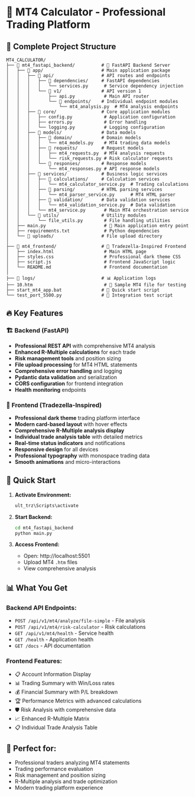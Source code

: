 # 🚀 MT4 Calculator - Professional Trading Platform

## 📁 Complete Project Structure

```
MT4_CALCULATOR/
├── 📂 mt4_fastapi_backend/          # 🔧 FastAPI Backend Server
│   ├── 📂 app/                      # Main application package
│   │   ├── 📂 api/                  # API routes and endpoints
│   │   │   ├── 📂 dependencies/     # FastAPI dependencies
│   │   │   │   └── services.py      # Service dependency injection
│   │   │   └── 📂 v1/               # API version 1
│   │   │       ├── api.py           # Main API router
│   │   │       └── 📂 endpoints/    # Individual endpoint modules
│   │   │           └── mt4_analysis.py  # MT4 analysis endpoints
│   │   ├── 📂 core/                 # Core application modules
│   │   │   ├── config.py            # Application configuration
│   │   │   ├── errors.py            # Error handling
│   │   │   └── logging.py           # Logging configuration
│   │   ├── 📂 models/               # Data models
│   │   │   ├── 📂 domain/           # Domain models
│   │   │   │   └── mt4_models.py    # MT4 trading data models
│   │   │   ├── 📂 requests/         # Request models
│   │   │   │   ├── mt4_requests.py  # MT4 analysis requests
│   │   │   │   └── risk_requests.py # Risk calculator requests
│   │   │   └── 📂 responses/        # Response models
│   │   │       └── mt4_responses.py # API response models
│   │   ├── 📂 services/             # Business logic services
│   │   │   ├── 📂 calculations/     # Calculation services
│   │   │   │   └── mt4_calculator_service.py  # Trading calculations
│   │   │   ├── 📂 parsing/          # HTML parsing services
│   │   │   │   └── mt4_parser_service.py      # MT4 HTML parser
│   │   │   ├── 📂 validation/       # Data validation services
│   │   │   │   └── mt4_validation_service.py  # Data validation
│   │   │   └── mt4_service.py       # Main MT4 orchestration service
│   │   └── 📂 utils/                # Utility modules
│   │       └── file_utils.py        # File handling utilities
│   ├── main.py                      # 🎯 Main application entry point
│   ├── requirements.txt             # Python dependencies
│   └── 📂 uploads/                  # File upload directory
│
├── 📂 mt4_frontend/                 # 🎨 Tradezella-Inspired Frontend
│   ├── index.html                   # Main HTML page
│   ├── styles.css                   # Professional dark theme CSS
│   ├── script.js                    # Frontend JavaScript logic
│   └── README.md                    # Frontend documentation
│
├── 📂 logs/                         # 📊 Application logs
├── 10.htm                           # 📄 Sample MT4 file for testing
├── start_mt4_app.bat               # 🚀 Quick start script
└── test_port_5500.py               # 🧪 Integration test script
```

## 🔥 Key Features

### 🏗️ **Backend (FastAPI)**
- **Professional REST API** with comprehensive MT4 analysis
- **Enhanced R-Multiple calculations** for each trade
- **Risk management tools** and position sizing
- **File upload processing** for MT4 HTML statements
- **Comprehensive error handling** and logging
- **Pydantic data validation** and serialization
- **CORS configuration** for frontend integration
- **Health monitoring** endpoints

### 🎨 **Frontend (Tradezella-Inspired)**
- **Professional dark theme** trading platform interface
- **Modern card-based layout** with hover effects
- **Comprehensive R-Multiple analysis display**
- **Individual trade analysis table** with detailed metrics
- **Real-time status indicators** and notifications
- **Responsive design** for all devices
- **Professional typography** with monospace trading data
- **Smooth animations** and micro-interactions

## 🚀 **Quick Start**

1. **Activate Environment:**
   ```bash
   ult_trz\Scripts\activate
   ```

2. **Start Backend:**
   ```bash
   cd mt4_fastapi_backend
   python main.py
   ```

3. **Access Frontend:**
   - Open: http://localhost:5501
   - Upload MT4 `.htm` files
   - View comprehensive analysis

## 📊 **What You Get**

### **Backend API Endpoints:**
- `POST /api/v1/mt4/analyze/file-simple` - File analysis
- `POST /api/v1/mt4/risk-calculator` - Risk calculations
- `GET /api/v1/mt4/health` - Service health
- `GET /health` - Application health
- `GET /docs` - API documentation

### **Frontend Features:**
- 📋 Account Information Display
- 📊 Trading Summary with Win/Loss rates
- 💰 Financial Summary with P/L breakdown
- 🏆 Performance Metrics with advanced calculations
- 🛡️ Risk Analysis with comprehensive data
- 📈 Enhanced R-Multiple Matrix
- 📋 Individual Trade Analysis Table

## 🎯 **Perfect for:**
- Professional traders analyzing MT4 statements
- Trading performance evaluation
- Risk management and position sizing
- R-Multiple analysis and trade optimization
- Modern trading platform experience
